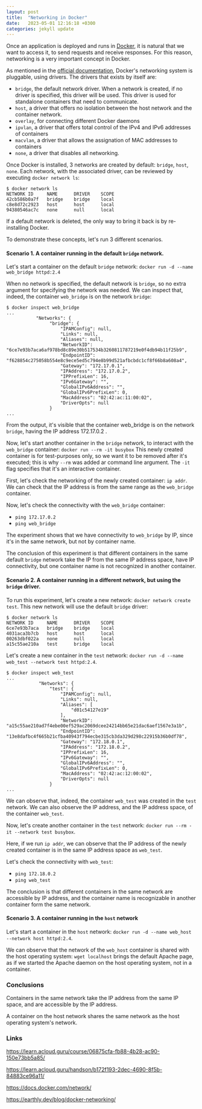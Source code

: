 ```yaml
---
layout: post
title:  "Networking in Docker"
date:   2023-05-01 12:16:18 +0300
categories: jekyll update
---
```


Once an application is deployed and runs in [Docker](https://www.docker.com/), it is natural that we want to access it, to send requests and receive responses.
For this reason, networking is a very important concept in Docker.

As mentioned in the [official documentation](https://docs.docker.com/network/), Docker's networking system is pluggable, using drivers. The drivers that exists by itself are:
 - `bridge`, the default network driver. When a network is created, if no driver is specified, this driver will be used. This driver is used for standalone containers that need to communicate.
 - `host`, a driver that offers no isolation between the host network and the container network.
 - `overlay`, for connecting different Docker daemons
 - `ipvlan`, a driver that offers total control of the IPv4 and IPv6 addresses of containers
 - `macvlan`, a driver that allows the assignation of MAC addresses to containers 
 - `none`, a driver that disables all networking.

Once Docker is installed, 3 networks are created by default: `bridge`, `host`, `none`. Each network, with the associated driver, can be reviewed by executing `docker network ls`:
```
$ docker network ls
NETWORK ID     NAME      DRIVER    SCOPE
42cb586b0a7f   bridge    bridge    local
c8e8d72c2923   host      host      local
94380546ac7c   none      null      local
```

If a default network is deleted, the only way to bring it back is by re-installing Docker.

To demonstrate these concepts, let's run 3 different scenarios.

#### Scenario 1. A container running in the default `bridge` network.
Let's start a container on the default `bridge` network: `docker run -d --name web_bridge httpd:2.4`

When no network is specified, the default network is `bridge`, so no extra argument for specifying the network was needed. We can inspect that, indeed, the container `web_bridge` is on the network `bridge`:
```
$ docker inspect web_bridge
...
           "Networks": {
                "bridge": {
                    "IPAMConfig": null,
                    "Links": null,
                    "Aliases": null,
                    "NetworkID": "6ce7e93b7aca6af978bd8c89e30b517534b3260811787219e0f4db94b11f25b9",
                    "EndpointID": "f628854c275058b554e8c9ece5ed5c794e8b99d521afbcbdc1cf8f66b8a608a4",
                    "Gateway": "172.17.0.1",
                    "IPAddress": "172.17.0.2",
                    "IPPrefixLen": 16,
                    "IPv6Gateway": "",
                    "GlobalIPv6Address": "",
                    "GlobalIPv6PrefixLen": 0,
                    "MacAddress": "02:42:ac:11:00:02",
                    "DriverOpts": null
                }
...                
```

From the output, it's visible that the container web_bridge is on the network `bridge`, having the IP address 172.17.0.2 .

Now, let's start another container in the `bridge` network, to interact with the `web_bridge` container: `docker run --rm -it busybox`
This newly created container is for test-purposes only, so we want it to be removed after it's executed; this is why `--rm` was added ar command line argument. The `-it` flag specifies that it's an interactive container.

First, let's check the networking of the newly created container: `ip addr`. We can check that the IP address is from the same range as the `web_bridge` container.

Now, let's check the connectivity with the `web_bridge` container:
 - `ping 172.17.0.2`
 - `ping web_bridge`

The experiment shows that we have connectivity to `web_bridge` by IP, since it's in the same network, but not by container name.

The conclusion of this experiment is that different containers in the same default `bridge` network take the IP from the same IP address space, have IP connectivity, but one container name is not recognized in another container.

#### Scenario 2. A container running in a different network, but using the `bridge` driver.

To run this experiment, let's create a new network: `docker network create test`. This new network will use the default `bridge` driver:
```
$ docker network ls
NETWORK ID     NAME      DRIVER    SCOPE
6ce7e93b7aca   bridge    bridge    local
4031aca3b7cb   host      host      local
00263dbf022a   none      null      local
a15c55ae210a   test      bridge    local
```

Let's create a new container in the `test` network: `docker run -d --name web_test --network test httpd:2.4`. 

```
$ docker inspect web_test
...
            "Networks": {
                "test": {
                    "IPAMConfig": null,
                    "Links": null,
                    "Aliases": [
                        "d01c54127e19"
                    ],
                    "NetworkID": "a15c55ae210ad7f4ebe00ef529ac2069dcee24214bb65e21dac6aef1567e3a1b",
                    "EndpointID": "13e8dafbc4f665b21cfba40943f794ecbe315cb3da329d298c22915b36b0df78",
                    "Gateway": "172.18.0.1",
                    "IPAddress": "172.18.0.2",
                    "IPPrefixLen": 16,
                    "IPv6Gateway": "",
                    "GlobalIPv6Address": "",
                    "GlobalIPv6PrefixLen": 0,
                    "MacAddress": "02:42:ac:12:00:02",
                    "DriverOpts": null
                }
...
```

We can observe that, indeed, the container `web_test` was created in the `test` network. We can also observe the IP address, and the IP address space, of the container `web_test`.

Now, let's create another container in the `test` network: `docker run --rm -it --network test busybox`.

Here, if we run `ip addr`, we can observe that the IP address of the newly created container is in the same IP address space as `web_test`. 

Let's check the connectivity with `web_test`:
 - `ping 172.18.0.2`
 - `ping web_test`

The conclusion is that different containers in the same network are accessible by IP address, and the container name is recognizable in another container form the same network.

#### Scenario 3. A container running in the `host` network

Let's start a container in the `host` network: `docker run -d --name web_host --network host httpd:2.4`.

We can observe that the network of the `web_host` container is shared with the host operating system: `wget localhost` brings the default Apache page, as if we started the Apache daemon on the host operating system, not in a container.

### Conclusions
Containers in the same network take the IP address from the same IP space, and are accessible by the IP address.

A container on the host network shares the same network as the host operating system's network.

### Links

https://learn.acloud.guru/course/06875cfa-fb88-4b28-ac90-150e73bb5a85/

https://learn.acloud.guru/handson/b172f193-2dec-4690-8f5b-84883ce96a11/

https://docs.docker.com/network/

https://earthly.dev/blog/docker-networking/
